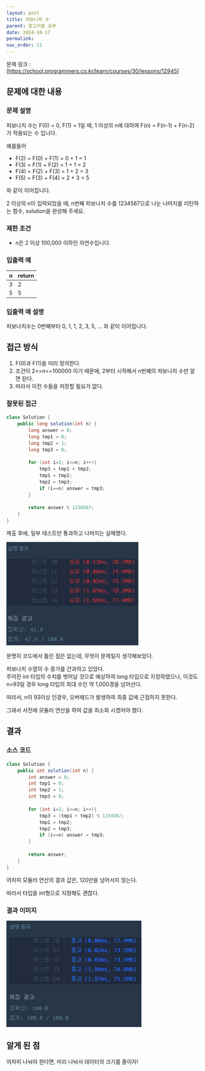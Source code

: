 ```yaml
---
layout: post
title: 피보나치 수
parent: 알고리즘 공부
date: 2024-10-17
permalink:
nav_order: 11
---
```


문제 링크 : [https://school.programmers.co.kr/learn/courses/30/lessons/12945]

## 문제에 대한 내용

### 문제 설명

피보나치 수는 F(0) = 0, F(1) = 1일 때, 1 이상의 n에 대하여 F(n) = F(n-1) + F(n-2) 가 적용되는 수 입니다.

예를들어

- F(2) = F(0) + F(1) = 0 + 1 = 1
- F(3) = F(1) + F(2) = 1 + 1 = 2
- F(4) = F(2) + F(3) = 1 + 2 = 3
- F(5) = F(3) + F(4) = 2 + 3 = 5

와 같이 이어집니다.

2 이상의 n이 입력되었을 때, n번째 피보나치 수를 1234567으로 나눈 나머지를 리턴하는 함수, solution을 완성해 주세요.

### 제한 조건

- n은 2 이상 100,000 이하인 자연수입니다.

### 입출력 예

| n   | return |
| --- | ------ |
| 3   | 2      |
| 5   | 5      |

### 입출력 예 설명

피보나치수는 0번째부터 0, 1, 1, 2, 3, 5, ... 와 같이 이어집니다.

## 접근 방식

1. F(0)과 F(1)을 미리 정의한다.
2. 조건이 2<=n<=100000 이기 때문에, 2부터 시작해서 n번째의 피보나치 수만 알면 된다.
3. 따라서 이전 수들을 저장할 필요가 없다.

### 잘못된 접근

```java
class Solution {
    public long solution(int n) {
        long answer = 0;
        long tmp1 = 0;
        long tmp2 = 1;
        long tmp3 = 0;

        for (int i=2; i<=n; i++){
            tmp3 = tmp1 + tmp2;
            tmp1 = tmp2;
            tmp2 = tmp3;
            if (i==n) answer = tmp3;
        }

        return answer % 1234567;
    }
}
```

제출 후에, 일부 테스트만 통과하고 나머지는 실패했다.

![alt text](/공부/알고리즘-공부/image-10.png)

분명히 코드에서 틀린 점은 없는데, 무엇이 문제일지 생각해보았다.

피보나치 수열의 수 증가를 간과하고 있었다.  
주어진 int 타입의 수치를 벗어날 것으로 예상하여 long 타입으로 지정하였으나, 이것도 n=93일 경우 long 타입의 최대 수인 약 1,000경을 넘어선다.

따라서, n이 93이상 인경우, 오버헤드가 발생하여 최종 값에 근접하지 못한다.

그래서 사전에 모듈러 연산을 하여 값을 최소화 시켰어야 했다.

## 결과

### 소스 코드

```java
class Solution {
    public int solution(int n) {
        int answer = 0;
        int tmp1 = 0;
        int tmp2 = 1;
        int tmp3 = 0;

        for (int i=2; i<=n; i++){
            tmp3 = (tmp1 + tmp2) % 1234567;
            tmp1 = tmp2;
            tmp2 = tmp3;
            if (i==n) answer = tmp3;
        }

        return answer;
    }
}
```

어차피 모듈러 연산의 결과 값은, 120만을 넘어서지 않는다.

따라서 타입을 int형으로 지정해도 괜찮다.

### 결과 이미지

![alt text](/공부/알고리즘-공부/image-11.png)

## 알게 된 점

어차피 나눠야 한다면, 미리 나눠서 데이터의 크기를 줄이자!

[https://school.programmers.co.kr/learn/courses/30/lessons/12945]: https://school.programmers.co.kr/learn/courses/30/lessons/12945

